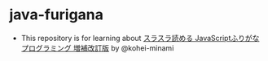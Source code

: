 # java-furigana
- This repository is for learning about [スラスラ読める JavaScriptふりがなプログラミング 増補改訂版](https://www.amazon.co.jp/dp/4295015113) by @kohei-minami
